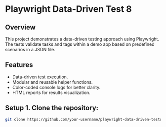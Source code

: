 # Playwright Data-Driven Test 8 

## Overview 
This project demonstrates a data-driven testing approach using Playwright. The tests validate tasks and tags within a demo app based on predefined scenarios in a JSON file. 

## Features 
- Data-driven test execution.
- Modular and reusable helper functions.
- Color-coded console logs for better clarity.
-  HTML reports for results visualization.

## Setup 1. Clone the repository: 
```bash
git clone https://github.com/your-username/playwright-data-driven-tests.git
